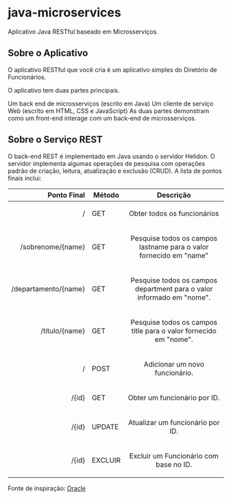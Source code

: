 # java-microservices
Aplicativo Java RESTful baseado em Microsserviços.

## Sobre o Aplicativo
O aplicativo RESTful que você cria é um aplicativo simples do Diretório de Funcionários.

O aplicativo tem duas partes principais.

Um back end de microsserviços (escrito em Java)
Um cliente de serviço Web (escrito em HTML, CSS e JavaScript)
As duas partes demonstram como um front-end interage com um back-end de microsserviços.

## Sobre o Serviço REST
O back-end REST é implementado em Java usando o servidor Helidon. O servidor implementa algumas operações de pesquisa com operações padrão de criação, leitura, atualização e exclusão (CRUD). A lista de pontos finais inclui:

| Ponto Final        | Método                     | Descrição                  |              
|-------------------:|----------------------------|:--------------------------:|
|/                   | GET                           |<p>Obter todos os funcionários</p> |
|/sobrenome/{name}   | GET                           |<p>Pesquise todos os campos lastname para o valor fornecido em "name"</p>| 
|/departamento/{name}| GET                           |<p>Pesquise todos os campos department para o valor informado em "nome".</p>                            |
|/título/{name}      | GET                           |<p>Pesquise todos os campos title para o valor fornecido em "nome".</p>                            |
|/                   | POST                           |<p>Adicionar um novo funcionário.</p>                            |
|/{id}               | GET                           |<p>Obter um funcionário por ID.</p>                           |
|/{id}               | UPDATE                           |<p>Atualizar um funcionário por ID.</p>                            |
|/{id}               | EXCLUIR                           |<p>Excluir um Funcionário com base no ID.</p>                            |


Fonte de inspiração: [Oracle](https://docs.oracle.com/pt-br/solutions/develop-microservice-java-app/index.html#GUID-AE46D8CC-8156-4C5D-869A-A488C056F359)